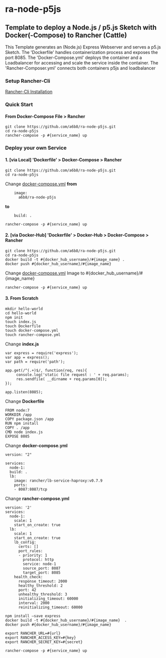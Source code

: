 # ra-node-p5js

## Template to deploy a Node.js / p5.js Sketch with Docker(-Compose) to Rancher (Cattle)
This Template generates an (Node.js) Express Webserver and serves a p5.js Sketch. The 'Dockerfile' handles containerization process and exposes the port 8085. The 'Docker-Compose.yml' deploys the container and a Loadbalancer for accessing and scale the service inside the container. The 'Rancher-Composer.yml' connects both containers p5js and loadbalancer  

### Setup Rancher-Cli  
[Rancher-Cli Installation](http://rancher.com/docs/rancher/latest/en/cattle/rancher-compose/)  
  
### Quick Start
#### From Docker-Compose File > Rancher  
```  
git clone https://github.com/a6b8/ra-node-p5js.git  
cd ra-node-p5js 
rancher-compose -p #{service_name} up 
```  
  
  
### Deploy your own Service 
#### 1. [via Local] 'Dockerfile' > Docker-Compose > Rancher  
  
```   
git clone https://github.com/a6b8/ra-node-p5js.git  
cd ra-node-p5js
```  
  
  
Change [docker-compose.yml](https://github.com/a6b8/ra-node-p5js/blob/master/docker-compose.yml#L5-L6) **from**  
```  
    image:
      a6b8/ra-node-p5js
``` 
**to**
```  
    build: .

```  
  

```
rancher-compose -p #{service_name} up
``` 


#### 2. [via Docker-Hub] 'Dockerfile' > Docker-Hub > Docker-Compose > Rancher  
```  
git clone https://github.com/a6b8/ra-node-p5js.git  
cd ra-node-p5js
docker build -t #{docker_hub_username}/#{image_name} . 
docker push #{docker_hub_username}/#{image_name} 
```  
  
Change [docker-compose.yml](https://github.com/a6b8/ra-node-p5js/blob/master/docker-compose.yml#L6) Image to #{docker_hub_username}/#{image_name}  

```  
rancher-compose -p #{service_name} up
```  


#### 3. From Scratch  
```  
mkdir hello-world  
cd hello-world  
npm init  
touch index.js  
touch Dockerfile  
touch docker-compose.yml  
touch rancher-compose.yml  
``` 


Change **index.js**  
```  
var express = require('express');  
var app = express();  
var path = require('path');  
  
app.get(/^(.+)$/, function(req, res){  
     console.log('static file request : ' + req.params);  
     res.sendfile( __dirname + req.params[0]);  
});  
  
app.listen(8085);  
```  
  
Change **Dockerfile**  
```  
FROM node:7  
WORKDIR /app  
COPY package.json /app  
RUN npm install  
COPY . /app  
CMD node index.js  
EXPOSE 8085  
```  
  
Change **docker-compose.yml**  
```  
version: "2"  
  
services:  
  node-1:  
  build: .
  lb:  
    image: rancher/lb-service-haproxy:v0.7.9  
    ports:  
    - 8087:8087/tcp  
```  
  
Change **rancher-compose.yml**  
```  
version: '2'  
services:  
  node-1:  
    scale: 1  
    start_on_create: true  
  lb:  
    scale: 1  
    start_on_create: true  
    lb_config:  
      certs: []  
      port_rules:  
      - priority: 1  
        protocol: http  
        service: node-1  
        source_port: 8087  
        target_port: 8085  
    health_check:  
      response_timeout: 2000  
      healthy_threshold: 2  
      port: 42  
      unhealthy_threshold: 3  
      initializing_timeout: 60000  
      interval: 2000  
      reinitializing_timeout: 60000  
```  
  

```  
npm install —save express  
docker build -t #{docker_hub_username}/#{image_name}  .  
docker push #{docker_hub_username}/#{image_name} 
  
export RANCHER_URL=#{url}  
export RANCHER_ACCESS_KEY=#{key}  
export RANCHER_SECRET_KEY=#{secret}  

rancher-compose -p #{service_name} up  
```  